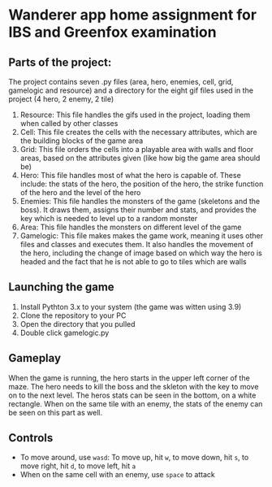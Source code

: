 # Wanderer app home assignment for IBS and Greenfox examination

## Parts of the project:
The project contains seven .py files (area, hero, enemies, cell, grid, gamelogic and resource) and a directory for the eight gif files used in the project (4 hero, 2 enemy, 2 tile)
1. Resource: This file handles the gifs used in the project, loading them when called by other classes
2. Cell: This file creates the cells with the necessary attributes, which are the building blocks of the game area
3. Grid: This file orders the cells into a playable area with walls and floor areas, based on the attributes given (like how big the game area should be)
4. Hero: This file handles most of what the hero is capable of. These include: the stats of the hero, the position of the hero, the strike function of the hero and the level of the hero
5. Enemies: This file handles the monsters of the game (skeletons and the boss). It draws them, assigns their number and stats, and provides the key which is needed to level up to a random monster
6. Area: This file handles the monsters on different level of the game
7. Gamelogic: This file makes makes the game work, meaning it uses other files and classes and executes them. It also handles the movement of the hero, including the change of image based on which way the hero is headed and the fact that he is not able to go to tiles which are walls


## Launching the game
1. Install Pythton 3.x to your system (the game was witten using 3.9)
2. Clone the repository to your PC
3. Open the directory that you pulled
4. Double click gamelogic.py

## Gameplay
When the game is running, the hero starts in the upper left corner of the maze. The hero needs to kill the boss and the skleton with the key to move on to the next level. The heros stats can be seen in the bottom, on a white rectangle. When on the same tile with an enemy, the stats of the enemy can be seen on this part as well.

## Controls
- To move around, use `wasd`: To move up, hit `w`, to move down, hit `s`, to move right, hit `d`, to move left, hit `a`
- When on the same cell with an enemy, use `space` to attack
  
  


